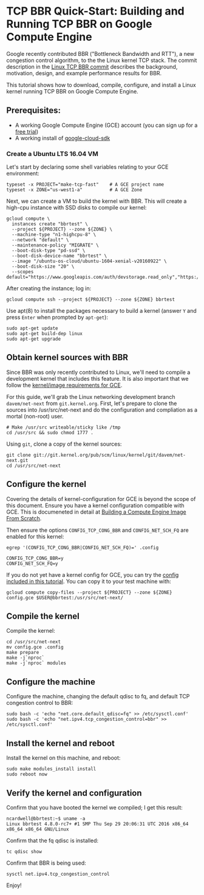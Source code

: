 # TCP BBR Quick-Start: Building and Running TCP BBR on Google Compute Engine

Google recently contributed BBR ("Bottleneck Bandwidth and RTT"), a new
congestion control algorithm, to the the Linux kernel TCP stack. The commit
description in the
[Linux TCP BBR commit](http://git.kernel.org/cgit/linux/kernel/git/davem/net-next.git/commit/?id=0f8782ea14974ce992618b55f0c041ef43ed0b78)
describes the background, motivation, design, and example performance results
for BBR.

This tutorial shows how to download, compile, configure, and install a Linux
kernel running TCP BBR on Google Compute Engine.

## Prerequisites:

 * A working Google Compute Engine (GCE) account (you can sign up for a [free trial](https://cloud.google.com/free-trial/))
 * A working install of [google-cloud-sdk](https://cloud.google.com/sdk/)


### Create a Ubuntu LTS 16.04 VM

Let's start by declaring some shell variables relating to your GCE environment:

```
typeset -x PROJECT="make-tcp-fast"    # A GCE project name
typeset -x ZONE="us-west1-a"          # A GCE Zone

```

Next, we can create a VM to build the kernel with BBR. This will create a
high-cpu instance with SSD disks to compile our kernel:

```
gcloud compute \
  instances create "bbrtest" \
  --project ${PROJECT} --zone ${ZONE} \
  --machine-type "n1-highcpu-8" \
  --network "default" \
  --maintenance-policy "MIGRATE" \
  --boot-disk-type "pd-ssd" \
  --boot-disk-device-name "bbrtest" \
  --image "/ubuntu-os-cloud/ubuntu-1604-xenial-v20160922" \
  --boot-disk-size "20" \
  --scopes default="https://www.googleapis.com/auth/devstorage.read_only","https://www.googleapis.com/auth/logging.write","https://www.googleapis.com/auth/monitoring.write","https://www.googleapis.com/auth/servicecontrol","https://www.googleapis.com/auth/service.management.readonly"

```
After creating the instance; log in:


```
gcloud compute ssh --project ${PROJECT} --zone ${ZONE} bbrtest

```

Use apt(8) to install the packages necessary to build a kernel (answer `Y` and
press `Enter` when prompted by `apt-get`):


```
sudo apt-get update
sudo apt-get build-dep linux
sudo apt-get upgrade
```

## Obtain kernel sources with BBR

Since BBR was only recently contributed to Linux, we'll need to compile a
development kernel that includes this feature. It is also important that we
follow the
[kernel/image requirements for GCE](https://cloud.google.com/compute/docs/tutorials/building-images).

For this guide, we'll grab the Linux networking development branch
`davem/net-next` from `git.kernel.org`. First, let's prepare to clone the
sources into /usr/src/net-next and do the configuration and compliation
as a mortal (non-root) user.

```
# Make /usr/src writeable/sticky like /tmp
cd /usr/src && sudo chmod 1777 .
```

Using `git`, clone a copy of the kernel sources:

```
git clone git://git.kernel.org/pub/scm/linux/kernel/git/davem/net-next.git
cd /usr/src/net-next
```

## Configure the kernel

Covering the details of kernel-configuration for
GCE is beyond the scope of this document.  Ensure you
have a kernel configuration compatible with GCE. This is
documeneted in detail at [Building a Compute Engine Image From Scratch](https://cloud.google.com/compute/docs/tutorials/building-images).

Then ensure the options `CONFIG_TCP_CONG_BBR` and `CONFIG_NET_SCH_FQ` are
enabled for this kernel:


```
egrep '(CONFIG_TCP_CONG_BBR|CONFIG_NET_SCH_FQ)=' .config

CONFIG_TCP_CONG_BBR=y
CONFIG_NET_SCH_FQ=y

```

If you do not yet have a kernel config for GCE, you can try the [config included
in this tutorial](config.gce). You can copy it to your test machine with:

```
gcloud compute copy-files --project ${PROJECT} --zone ${ZONE}  config.gce $USER@bbrtest:/usr/src/net-next/
```

## Compile the kernel

Compile the kernel:

```
cd /usr/src/net-next
mv config.gce .config
make prepare
make -j`nproc`
make -j`nproc` modules
```

## Configure the machine

Configure the machine, changing the default qdisc to fq, and default TCP
congestion control to BBR:

```
sudo bash -c 'echo "net.core.default_qdisc=fq" >> /etc/sysctl.conf'
sudo bash -c 'echo "net.ipv4.tcp_congestion_control=bbr" >> /etc/sysctl.conf'
```

##  Install the kernel and reboot

Install the kernel on this machine, and reboot:

```
sudo make modules_install install
sudo reboot now
```

## Verify the kernel and configuration

Confirm that you have booted the kernel we compiled; I get this result:

```
ncardwell@bbrtest:~$ uname -a
Linux bbrtest 4.8.0-rc7+ #1 SMP Thu Sep 29 20:06:31 UTC 2016 x86_64 x86_64 x86_64 GNU/Linux
```

Confirm that the fq qdisc is installed:

```
tc qdisc show
```

Confirm that BBR is being used:

```
sysctl net.ipv4.tcp_congestion_control
```

Enjoy!
